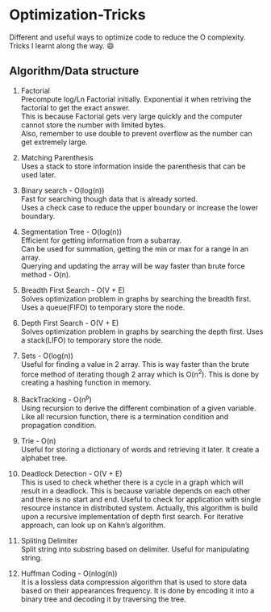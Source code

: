 # Optimization-Tricks

Different and useful ways to optimize code to reduce the O complexity.  
Tricks I learnt along the way. :smile:

## Algorithm/Data structure

1. Factorial  
  Precompute log/Ln Factorial initially. Exponential it when retriving the factorial to get the exact answer.  
  This is because Factorial gets very large quickly and the computer cannot store the number with limited bytes.   
  Also, remember to use double to prevent overflow as the number can get extremely large. 
  
2. Matching Parenthesis  
  Uses a stack to store information inside the parenthesis that can be used later.
  
3. Binary search  - O(log(n))  
  Fast for searching though data that is already sorted.  
  Uses a check case to reduce the upper boundary or increase the lower boundary.

4. Segmentation Tree  - O(log(n))  
  Efficient for getting information from a subarray.  
  Can be used for summation, getting the min or max for a range in an array.  
  Querying and updating the array will be way faster than brute force method - O(n).   
  
5. Breadth First Search - O(V + E)  
  Solves optimization problem in graphs by searching the breadth first. Uses a queue(FIFO) to temporary store the node.   
  
6. Depth First Search - O(V + E)  
  Solves optimization problem in graphs by searching the depth first. Uses a stack(LIFO) to temporary store the node.  
  
7. Sets  - O(log(n))  
  Useful for finding a value in 2 array. This is way faster than the brute force method of iterating though 2 array which is O(n<sup>2</sup>). This is done by creating a hashing function in memory.  
  
8. BackTracking - O(n<sup>p</sup>)  
  Using recursion to derive the different combination of a given variable. Like all recursion function, there is a termination condition and propagation condition.  
  
9. Trie - O(n)  
  Useful for storing a dictionary of words and retrieving it later. It create a alphabet tree.  
  
10. Deadlock Detection - O(V + E)  
  This is used to check whether there is a cycle in a graph which will result in a deadlock. This is because variable depends on each other and there is no start and end. Useful to check for application with single resource instance in distributed system. Actually, this algorithm is build upon a recursive implementation of depth first search. For iterative approach, can look up on Kahn’s algorithm. 
  
11. Spliting Delimiter  
  Split string into substring based on delimiter. Useful for manipulating string.
  
12. Huffman Coding - O(nlog(n))  
  It is a lossless data compression algorithm that is used to store data based on their appearances frequency. It is done by encoding it into a binary tree and decoding it by traversing the tree.

